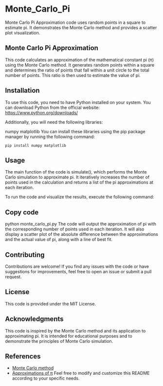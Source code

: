 # Monte_Carlo_Pi
 Monte Carlo Pi Approximation code uses random points in a square to estimate pi. It demonstrates the Monte Carlo method and provides a scatter plot visualization.


## Monte Carlo Pi Approximation
This code calculates an approximation of the mathematical constant pi (π) using the Monte Carlo method. It generates random points within a square and determines the ratio of points that fall within a unit circle to the total number of points. This ratio is then used to estimate the value of pi.

## Installation
To use this code, you need to have Python installed on your system. You can download Python from the official website: https://www.python.org/downloads/

Additionally, you will need the following libraries:

numpy
matplotlib
You can install these libraries using the pip package manager by running the following command:

```
pip install numpy matplotlib
```

## Usage
The main function of the code is simulate(), which performs the Monte Carlo simulation to approximate pi. It iteratively increases the number of points used in the calculation and returns a list of the pi approximations at each iteration.

To run the code and visualize the results, execute the following command:

## Copy code
python monte_carlo_pi.py
The code will output the approximation of pi with the corresponding number of points used in each iteration. It will also display a scatter plot of the absolute difference between the approximations and the actual value of pi, along with a line of best fit.

## Contributing
Contributions are welcome! If you find any issues with the code or have suggestions for improvements, feel free to open an issue or submit a pull request.

## License
This code is provided under the MIT License.

## Acknowledgments
This code is inspired by the Monte Carlo method and its application to approximating pi. It is intended for educational purposes and to demonstrate the principles of Monte Carlo simulation.

## References
- [Monte Carlo method](https://en.wikipedia.org/wiki/Monte_Carlo_method)
- [Approximations of π](https://en.wikipedia.org/wiki/Approximations_of_%CF%80)
Feel free to modify and customize this README according to your specific needs.
